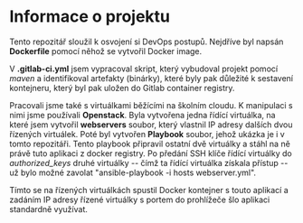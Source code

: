 # Informace o projektu #
Tento repozitář sloužil k osvojení si DevOps postupů. Nejdříve byl napsán __Dockerfile__ pomocí něhož se vytvořil Docker image.

V __.gitlab-ci.yml__ jsem vypracoval skript, který vybudoval projekt pomocí _maven_ a identifikoval artefakty (binárky), které byly pak důležité k sestavení kontejneru, který byl pak uložen do Gitlab container registry. 

Pracovali jsme také s virtuálkami běžícími na školním cloudu. K manipulaci s nimi jsme používali __Openstack__. Byla vytvořena jedna řídící virtuálka, na které jsem vytvořil __webservers__ soubor, který vlastnil IP adresy dalších dvou řízených virtuálek. Poté byl vytvořen __Playbook__ soubor, jehož ukázka je i v tomto repozitáři. Tento playbook připravil ostatní dvě virtuálky a stáhl na ně právě tuto aplikaci z docker registry. Po předání SSH klíče řídící virtuálky do _authorized_keys_ druhé virtuálky -- čímž ta řídící virtuálka získala přístup -- už bylo možné zavolat "ansible-playbook -i hosts webserver.yml".

Tímto se na řízených virtuálkách spustil Docker kontejner s touto aplikací a zadáním IP adresy řízené virtuálky s portem do prohlížeče šlo aplikaci standardně využívat. 
